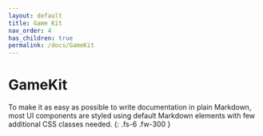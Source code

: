 ```yaml
---
layout: default
title: Game Kit
nav_order: 4
has_children: true
permalink: /docs/GameKit
---
```


# GameKit

To make it as easy as possible to write documentation in plain Markdown, most UI components are styled using default Markdown elements with few additional CSS classes needed.
{: .fs-6 .fw-300 }
